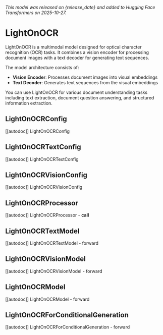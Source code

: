 <!--Copyright 2024 The HuggingFace Team. All rights reserved.

Licensed under the Apache License, Version 2.0 (the "License"); you may not use this file except in compliance with the
License. You may obtain a copy of the License at

http://www.apache.org/licenses/LICENSE-2.0

Unless required by applicable law or agreed to in writing, software distributed under the License is distributed on an
"AS IS" BASIS, WITHOUT WARRANTIES OR CONDITIONS OF ANY KIND, either express or implied. See the License for the

⚠️ Note that this file is in Markdown but contain specific syntax for our doc-builder (similar to MDX) that may not be
rendered properly in your Markdown viewer.

specific language governing permissions and limitations under the License. -->
*This model was released on {release_date} and added to Hugging Face Transformers on 2025-10-27.*

# LightOnOCR

LightOnOCR is a multimodal model designed for optical character recognition (OCR) tasks. It combines a vision encoder for processing document images with a text decoder for generating text sequences.

The model architecture consists of:
- **Vision Encoder**: Processes document images into visual embeddings
- **Text Decoder**: Generates text sequences from the visual embeddings

You can use LightOnOCR for various document understanding tasks including text extraction, document question answering, and structured information extraction.

## LightOnOCRConfig

[[autodoc]] LightOnOCRConfig

## LightOnOCRTextConfig

[[autodoc]] LightOnOCRTextConfig

## LightOnOCRVisionConfig

[[autodoc]] LightOnOCRVisionConfig

## LightOnOCRProcessor

[[autodoc]] LightOnOCRProcessor
    - __call__

## LightOnOCRTextModel

[[autodoc]] LightOnOCRTextModel
    - forward

## LightOnOCRVisionModel

[[autodoc]] LightOnOCRVisionModel
    - forward

## LightOnOCRModel

[[autodoc]] LightOnOCRModel
    - forward

## LightOnOCRForConditionalGeneration

[[autodoc]] LightOnOCRForConditionalGeneration
    - forward
